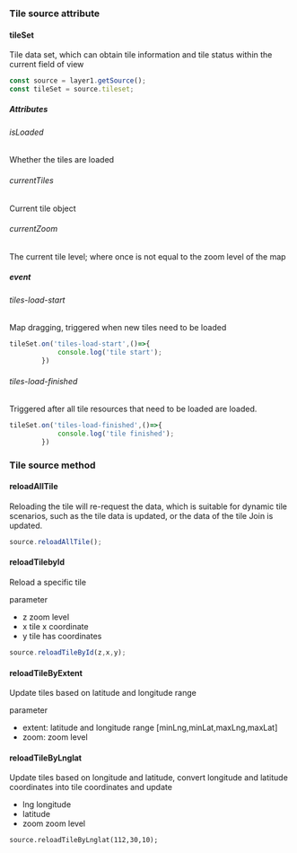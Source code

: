 ### Tile source attribute

#### tileSet

Tile data set, which can obtain tile information and tile status within the current field of view

```ts
const source = layer1.getSource();
const tileSet = source.tileset;
```

##### Attributes

###### isLoaded

Whether the tiles are loaded

###### currentTiles

Current tile object

###### currentZoom

The current tile level; where once is not equal to the zoom level of the map

##### event

###### tiles-load-start

Map dragging, triggered when new tiles need to be loaded

```ts
tileSet.on('tiles-load-start',()=>{
            console.log('tile start');
        })
```

###### tiles-load-finished

Triggered after all tile resources that need to be loaded are loaded.

```ts
tileSet.on('tiles-load-finished',()=>{
            console.log('tile finished');
        })
```

### Tile source method

#### reloadAllTile

Reloading the tile will re-request the data, which is suitable for dynamic tile scenarios, such as the tile data is updated, or the data of the tile Join is updated.

```ts pure
source.reloadAllTile();
```

#### reloadTilebyId

Reload a specific tile

parameter

* z zoom level
* x tile x coordinate
* y tile has coordinates

```ts pure
source.reloadTileById(z,x,y);
```

#### reloadTileByExtent

Update tiles based on latitude and longitude range

parameter

* extent: latitude and longitude range \[minLng,minLat,maxLng,maxLat]
* zoom: zoom level

#### reloadTileByLnglat

Update tiles based on longitude and latitude, convert longitude and latitude coordinates into tile coordinates and update

* lng longitude
* latitude
* zoom zoom level

```tsx pure
source.reloadTileByLnglat(112,30,10);
```
